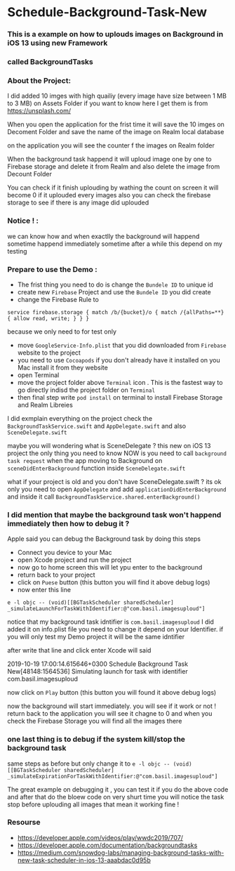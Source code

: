 # Schedule-Background-Task-New

### This is a example on how to uplouds images on Background in iOS 13 using new Framework
### called BackgroundTasks

### About the Project:
I did added 10 imges with high quailiy (every image have size between 1 MB to 3 MB) on Assets Folder
if you want to know here I get them is from https://unsplash.com/

When you open the application for the frist time it will save the 10 imges on Decoment Folder
and save the name of the image on Realm local database

on the application you will see the counter f the images on Realm folder

When the background task happend it will uploud image one by one to Firebase storage
and delete it from Realm and also delete the image from Decount Folder

You can check if it finish uplouding by wathing the count on screen it will become 0 if it uplouded every images 
also you can check the firebase storage to see if there is any image did uplouded 

### Notice ! :
we can know how and when exactlly the background will happend sometime happend immediately sometime after a while
this depend on my testing

### Prepare to use the Demo :
- The frist thing you need to do is change the `Bundele ID` to unique id
- create new `Firebase` Project and use the `Bundele ID` you did create
- change the Firebase Rule to

`service firebase.storage {
  match /b/{bucket}/o {
    match /{allPaths=**} {
      allow read, write;
    }
  }
}`

because we only need to for test only 

- move `GoogleService-Info.plist` that you did downloaded from `Firebase` website to the project
- you need to use `Cocoapods` if you don't already have it installed on you Mac install it from they website
- open Terminal
- move the project folder above `Terminal` icon . This is the fastest way to go directly indisd the project folder on `Terminal`
- then final step write `pod install` on terminal to install Firebase Storage and Realm Libreies 

I did exmplain everything on the project check the `BackgroundTaskService.swift` and `AppDelegate.swift` and also `SceneDelegate.swift`

maybe you will wondering what is SceneDelegate ?
this new on iOS 13 project the only thing you need to know NOW is you need to call `background task request` when the app moving to Background 
on `sceneDidEnterBackground` function inside `SceneDelegate.swift`

what if your project is old and you don't have SceneDelegate.swift ?
its ok only you need to open `AppDelegate` and add `applicationDidEnterBackground`
and inside it call `BackgroundTaskService.shared.enterBackground()`

### I did mention that maybe the background task won't happend immediately then how to debug it ?
Apple said you can debug the Background task by doing this steps 
- Connect you device to your Mac
- open Xcode project and run the project
- now go to home screen this will let ypu enter to the background
- return back to your project
- click on `Puese` button (this button you will find it above debug logs)
- now enter this line 

`e -l objc -- (void)[[BGTaskScheduler sharedScheduler] _simulateLaunchForTaskWithIdentifier:@"com.basil.imagesuploud"]`

notice that my background task idntifier is `com.basil.imagesuploud`
I did added it on info.plist file you need to change it depend on your Identifier. if you will only test my Demo project it will be the same idntifier

after write that line and click enter
Xcode will said

2019-10-19 17:00:14.615646+0300 Schedule Background Task New[48148:1564536] Simulating launch for task with identifier com.basil.imagesuploud

now click on `Play` button (this button you will found it above debug logs)

now the background will start immediately. you will see if it work or not !
return back to the application you will see it chagne to 0
and when you check the Firebase Storage you will find all the images there 

### one last thing is to debug if the system kill/stop the background task
same steps as before but only change it to 
`e -l objc -- (void)[[BGTaskScheduler sharedScheduler] _simulateExpirationForTaskWithIdentifier:@"com.basil.imagesuploud"]`

The great example on debugging it , you can test it if you do the above code and after that do the bloew code on very shurt time
you will notice the task stop before uplouding all images that mean it working fine !


### Resourse 
- https://developer.apple.com/videos/play/wwdc2019/707/
- https://developer.apple.com/documentation/backgroundtasks
- https://medium.com/snowdog-labs/managing-background-tasks-with-new-task-scheduler-in-ios-13-aaabdac0d95b

